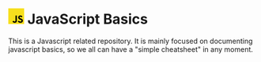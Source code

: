 # ![alt text](img/32x32.jpg) JavaScript Basics

This is a Javascript related repository.
It is mainly focused on documenting javascript basics, so we all can have a "simple cheatsheet" in any moment.
